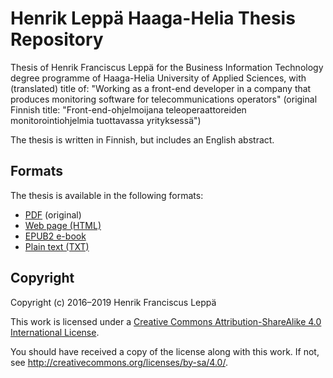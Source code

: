 Henrik Leppä Haaga-Helia Thesis Repository
==========================================

[ Encoding: UTF-8; Syntax: GitHub Flavored Markdown ]:#

Thesis of Henrik Franciscus Leppä for the Business Information Technology degree
programme of Haaga-Helia University of Applied Sciences, with (translated) title
of: "Working as a front-end developer in a company that produces monitoring
software for telecommunications operators" (original Finnish title:
"Front-end-ohjelmoijana teleoperaattoreiden monitorointiohjelmia tuottavassa
yrityksessä")

The thesis is written in Finnish, but includes an English abstract.


Formats
-------

The thesis is available in the following formats:
- [PDF](./paivakirjaopinnaytetyo-henrik-leppa.pdf) (original)
- [Web page (HTML)](./paivakirjaopinnaytetyo-henrik-leppa.html)
- [EPUB2 e-book](./paivakirjaopinnaytetyo-henrik-leppa.epub)
- [Plain text (TXT)](./paivakirjaopinnaytetyo-henrik-leppa.txt)


Copyright
---------

Copyright (c) 2016–2019 Henrik Franciscus Leppä

This work is licensed under a [Creative Commons Attribution-ShareAlike 4.0
International License](./LICENSE.txt).

You should have received a copy of the license along with this work. If not, see
<http://creativecommons.org/licenses/by-sa/4.0/>.
